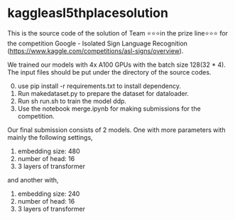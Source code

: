 # kaggleasl5thplacesolution

This is the source code of the solution of Team ⭐⭐⭐in the prize line⭐⭐⭐ for the competition Google - Isolated Sign Language Recognition (https://www.kaggle.com/competitions/asl-signs/overview). 

We trained our models with 4x A100 GPUs with the batch size 128(32 * 4). The input files should be put under the directory of the source codes.

0. use pip install -r requirements.txt  to install dependency.
1. Run makedataset.py to prepare the dataset for dataloader.
2. Run sh run.sh to train the model ddp.
3. Use the notebook merge.ipynb for making submissions for the competition.

Our final submission consists of 2 models. One with more parameters with mainly the following settings,
1. embedding size: 480
2. number of head: 16
3. 3 layers of transformer

and another with,
1. embedding size: 240
2. number of head: 16
3. 3 layers of transformer
